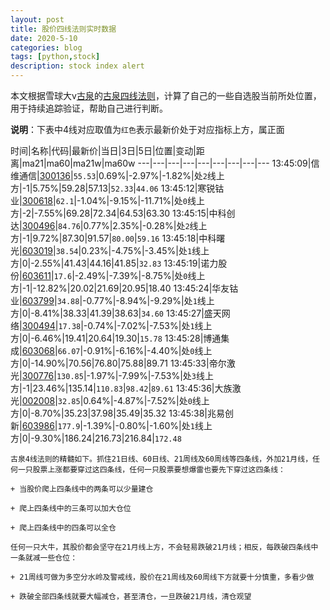 ```yaml
---
layout: post
title: 股价四线法则实时数据
date: 2020-5-10
categories: blog
tags: [python,stock]
description: stock index alert
---
```



本文根据雪球大v[古泉](https://xueqiu.com/u/7148646888)的[古泉四线法则](https://xueqiu.com/7148646888/130498192)，计算了自己的一些自选股当前所处位置，用于持续追踪验证，帮助自己进行判断。

**说明**：下表中4线对应取值为`红色`表示最新价处于对应指标上方，属正面

时间|名称|代码|最新价|当日|3日|5日|位置|变动|距离|ma21|ma60|ma21w|ma60w
---|---|---|---|---|---|---|---|---
13:45:09|信维通信|[300136](https://xueqiu.com/S/SZ300136)|`55.53`|0.69%|-2.97%|-1.82%|处`2`线上方|-1|5.75%|59.28|57.13|`52.33`|`44.06`
13:45:12|寒锐钴业|[300618](https://xueqiu.com/S/SZ300618)|`62.1`|-1.04%|-9.15%|-11.71%|处`0`线上方|-2|-7.55%|69.28|72.34|64.53|63.30
13:45:15|中科创达|[300496](https://xueqiu.com/S/SZ300496)|`84.76`|0.77%|2.35%|-0.28%|处`2`线上方|-1|9.72%|87.30|91.57|`80.00`|`59.16`
13:45:18|中科曙光|[603019](https://xueqiu.com/S/SH603019)|`38.54`|0.23%|-4.75%|-3.45%|处`1`线上方|0|-2.55%|41.43|44.16|41.85|`32.83`
13:45:19|诺力股份|[603611](https://xueqiu.com/S/SH603611)|`17.6`|-2.49%|-7.39%|-8.75%|处`0`线上方|-1|-12.82%|20.02|21.69|20.95|18.40
13:45:24|华友钴业|[603799](https://xueqiu.com/S/SH603799)|`34.88`|-0.77%|-8.94%|-9.29%|处`1`线上方|0|-8.41%|38.33|41.39|38.63|`34.60`
13:45:27|盛天网络|[300494](https://xueqiu.com/S/SZ300494)|`17.38`|-0.74%|-7.02%|-7.53%|处`1`线上方|0|-6.46%|19.41|20.64|19.30|`15.78`
13:45:28|博通集成|[603068](https://xueqiu.com/S/SH603068)|`66.07`|-0.91%|-6.16%|-4.40%|处`0`线上方|0|-14.90%|70.56|76.80|75.88|89.71
13:45:33|帝尔激光|[300776](https://xueqiu.com/S/SZ300776)|`130.85`|-1.97%|-7.99%|-7.53%|处`3`线上方|-1|23.46%|135.14|`110.83`|`98.42`|`89.61`
13:45:36|大族激光|[002008](https://xueqiu.com/S/SZ002008)|`32.85`|0.64%|-4.87%|-7.52%|处`0`线上方|0|-8.70%|35.23|37.98|35.49|35.32
13:45:38|兆易创新|[603986](https://xueqiu.com/S/SH603986)|`177.9`|-1.39%|-0.80%|-1.60%|处`1`线上方|0|-9.30%|186.24|216.73|216.84|`172.48`

```
古泉4线法则的精髓如下。抓住21日线、60日线、21周线及60周线等四条线，外加21月线，任何一只股票上涨都要穿过这四条线，任何一只股票要想爆雷也要先下穿过这四条线：

+ 当股价爬上四条线中的两条可以少量建仓

+ 爬上四条线中的三条可以加大仓位

+ 爬上四条线中的四条可以全仓

任何一只大牛，其股价都会坚守在21月线上方，不会轻易跌破21月线；相反，每跌破四条线中一条就减一些仓位：

+ 21周线可做为多空分水岭及警戒线，股价在21周线及60周线下方就要十分慎重，多看少做

+ 跌破全部四条线就要大幅减仓，甚至清仓，一旦跌破21月线，清仓观望
```